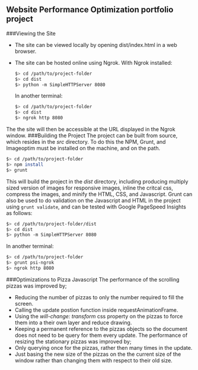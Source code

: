 ## Website Performance Optimization portfolio project
###Viewing the Site
* The site can be viewed locally by opening dist/index.html in a web browser.
* The site can be hosted online using Ngrok. With Ngrok installed:

  ```bash
  $> cd /path/to/project-folder
  $> cd dist
  $> python -m SimpleHTTPServer 8080
  ```

  In another terminal:
     ``` bash
     $> cd /path/to/project-folder
     $> cd dist
     $> ngrok http 8080
     ```
The the site will then be accessible at the URL displayed in the Ngrok window.
###Building the Project
The project can be built from source, which resides in the *src* directory. To do this the NPM, Grunt, and Imageoptim must be installed on the machine, and on the path.
  ``` bash
  $> cd /path/to/project-folder
  $> npm install
  $> grunt
  ```
This will build the project in the *dist* directory, including producing multiply sized version of images for responsive images, inline the critcal css, compress the images, and minify the HTML, CSS, and Javascript. Grunt can also be used to do validation on the Javascript and HTML in the project using ```grunt validate```, and can be tested with Google PageSpeed Insights as follows:
  ```bash
  $> cd /path/to/project-folder/dist
  $> cd dist
  $> python -m SimpleHTTPServer 8080
  ```
In another terminal:
  ``` bash
  $> cd /path/to/project-folder
  $> grunt psi-ngrok
  $> ngrok http 8080
  ```
###Optimizations to Pizza Javascript
The performance of the scrolling pizzas was improved by;
* Reducing the number of pizzas to only the number required to fill the screen.
* Calling the update postion function inside requestAnimationFrame.
* Using the *will-change: transform* css property on the pizzas to force them into a their own layer and reduce drawing.
* Keeping a permanent reference to the pizzas objects so the document does not need to be query for them every update.
The performance of resizing the stationary pizzas was improved by;
* Only querying once for the pizzas, rather then many times in the update.
* Just basing the new size of the pizzas on the the current size of the window rather than changing them with respect to their old size.

